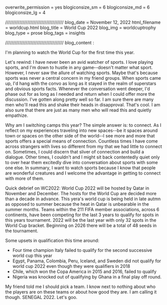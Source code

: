 overwrite_permission = yes
blogiconsize_sm = 6
blogiconsize_md = 6
blogiconsize_lg = 4

/////////////////////////////////////
blog_date = November 12, 2022
html_filename = worldcup.html
blog_title = World Cup 2022
blog_img = worldcuptrophy
blog_type = prose
blog_tags = insights

/////////////////////////////////////
blog_content : 

I'm planning to watch the World Cup for the first time this year.

Let's rewind: I have never been an avid watcher of sports. I love playing sports, and I'm down to hustle in any game--doesn't matter what sport. However, I never saw the allure of watching sports. Maybe that's because sports was never a central concern in my friend groups. When sports came up, I'd hang with the convo as long as it stayed in the realm of superstars and obvious sports facts. Whenever the conversation went deeper, I'd phase out for as long as I needed and return when I could offer more the discussion. I've gotten along pretty well so far. I am sure there are many men who'll read this and shake their heads in disapproval. That's cool. I am also sure that there are just as many men who will read this and quietly empathize.

Why am I switching camps this year?
The simple answer is: to connect. As I reflect on my experiences traveling into new spaces--be it spaces around town or spaces on the other side of the world--I see more and more that sports offers a special means of connection. Countless times I have come across strangers with lives so different from my that we had little to connect on. Sometimes, I could discern that sliver of connection and build a dialogue. Other times, I couldn't and I might sit back contentedly quiet only to over hear them excitedly dive into conversation about sports with some one else. In summary, I want to watch sports because I know that people are wonderful creatures and I welcome the advantage in getting to connect with more of them. 

Quick debrief on WC2022:
World Cup 2022 will be hosted by Qatar in November and December. The hosts for the World Cup are decided more than a decade in advance. This yera's world cup is being held in late autmn as opposed to summer because the heat in Qatar is unbearable in the summer months. Teams within the 211 FIFA member associations, across 6 continents, have been competing for the last 3 years to qualify for spots in this years tournament. 2022 will be the last year with only 32 spots in the World Cup bracket. Beginning on 2026 there will be a total of 48 seeds in the tournament.

Some upsets in qualification this time around: 
- Four time champion Italy failed to qualify for the second successive world cup this year
- Egypt, Panama, Colombia, Peru, Iceland, and Sweden did not qualify for world cup 2022 even though they were qualifiers in 2018
- Chile, which won the Copa America in 2015 and 2016, failed to qualify
- Nigeria was knocked out of qualifying by Ghana in a final play off round.

My friend told me I should pick a team. I know next to nothing about who the players are on these teams or about how good they are. I am calling it though. SENEGAL 2022. Let's goo.



